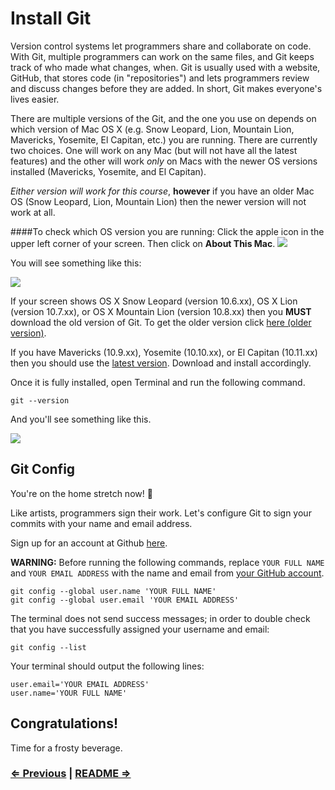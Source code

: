 # Install Git

Version control systems let programmers share and collaborate on code. With Git, multiple programmers can work on the same files, and Git keeps track of who made what changes, when. Git is usually used with a website, GitHub, that stores code (in "repositories") and lets programmers review and discuss changes before they are added. In short, Git makes everyone's lives easier.

There are multiple versions of the Git, and the one you use on depends on which version of Mac OS X (e.g. Snow Leopard, Lion, Mountain Lion, Mavericks, Yosemite, El Capitan, etc.) you are running. There are currently two choices. One will work on any Mac (but will not have all the latest features) and the other will work *only* on Macs with the newer OS versions installed (Mavericks, Yosemite, and El Capitan).

*Either version will work for this course*, **however** if you have an older Mac OS (Snow Leopard, Lion, Mountain Lion) then the newer version will not work at all.

####To check which OS version you are running:
Click the apple icon in the upper left corner of your screen. Then click on **About This Mac**.
![](https://i.imgur.com/5INmbMx.jpg)  

You will see something like this:

![](http://imgur.com/yxXSJa7.png)

If your screen shows OS X Snow Leopard (version 10.6.xx), OS X Lion (version 10.7.xx), or OS X Mountain Lion (version 10.8.xx) then you **MUST** download the old version of Git. To get the older version click <a href="https://sourceforge.net/projects/git-osx-installer/files/git-2.3.5-intel-universal-snow-leopard.dmg/download">here (older version)</a>.

If you have Mavericks (10.9.xx), Yosemite (10.10.xx), or El Capitan (10.11.xx) then you should use the <a href="http://git-scm.com/download/mac" target="_blank">latest version</a>. Download and install accordingly.

Once it is fully installed, open Terminal and run the following command.

```
git --version
```

And you'll see something like this.

![](https://i.imgur.com/jBSs1qR.png)


## Git Config

You're on the home stretch now! :racehorse:

Like artists, programmers sign their work. Let's configure Git to sign your commits with your name and email address.

Sign up for an account at Github <a href="https://github.com" target="_blank">here</a>.

**WARNING:** Before running the following commands, replace `YOUR FULL NAME` and `YOUR EMAIL ADDRESS` with the name and email from <a href="https://github.com/settings/profile" target="_blank">your GitHub account</a>.

```
git config --global user.name 'YOUR FULL NAME'
git config --global user.email 'YOUR EMAIL ADDRESS'
```

The terminal does not send success messages; in order to double check that you have successfully assigned your username and email:

```
git config --list
```

Your terminal should output the following lines:

```
user.email='YOUR EMAIL ADDRESS'
user.name='YOUR FULL NAME'
```

## Congratulations!

Time for a frosty beverage.


### [⇐ Previous](2_editor.md) | [README ⇒](../../../../)
